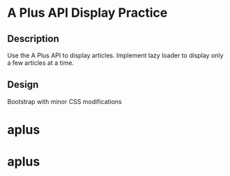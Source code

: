 # A Plus API Display Practice

## Description

Use the A Plus API to display articles.
Implement lazy loader to display only a few articles at a time.

## Design

Bootstrap with minor CSS modifications
# aplus
# aplus
